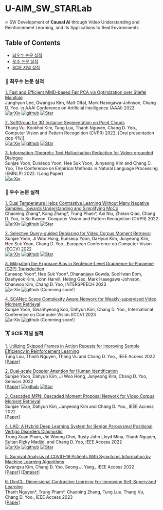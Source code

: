 # U-AIM_SW_STARLab
🔥  SW Development of **Causal AI** through Video Understanding and Reinforcement Learning, and Its Applications to Real Environments

## Table of Contents
- [최우수 논문 실적](#최우수-논문-실적)
- [우수 논문 실적](#우수-논문-실적)
- [SCIE 저널 실적](#SCIE-저널-실적)


### 📢 최우수 논문 실적
[1. Fast and Efficient MMD-based Fair PCA via Optimization over Stiefel Manifold](https://arxiv.org/abs/2109.11196) <br/>
Junghyun Lee, Gwangsu Kim, Matt Olfat, Mark Hasegawa-Johnson, Chang D. Yoo. in AAAI Conference on Artificial Intelligence (AAAI) 2022. <br/>
[![arXiv](https://img.shields.io/badge/arXiv-2109.11196-b31b1b.svg)](https://arxiv.org/abs/2109.11196)
[![github](https://img.shields.io/badge/GitHub-gray?style=flat&logo=GitHub&logoColor=black)](https://github.com/nick-jhlee/fair-manifold-pca)
[![Star](https://img.shields.io/github/stars/nick-jhlee/fair-manifold-pca.svg?style=social&label=Star)](https://github.com/nick-jhlee/fair-manifold-pca)

[2. SoftGroup for 3D Instance Segmentation on Point Clouds](https://arxiv.org/abs/2203.01509) <br/>
Thang Vu, Kookhoi Kim, Tung Luu, Thanh Nguyen, Chang D. Yoo., Computer Vision and Pattern Recognition (CVPR) 2022, [Oral presentation (top 4%)] <br/>
[![arXiv](https://img.shields.io/badge/arXiv-2203.01509-b31b1b.svg)](https://arxiv.org/abs/2203.01509)
[![github](https://img.shields.io/badge/GitHub-gray?style=flat&logo=GitHub&logoColor=black)](https://github.com/thangvubk/SoftGroup)
[![Star](https://img.shields.io/github/stars/thangvubk/SoftGroup.svg?style=social&label=Star)](https://github.com/thangvubk/SoftGroup)

[3. Information-Theoretic Text Hallucination Reduction for Video-grounded Dialogue](https://arxiv.org/abs/2212.05765) <br/>
Sunjae Yoon, Eunseop Yoon, Hee Suk Yoon, Junyeong Kim and Chang D. Yoo, The Conference on Empirical Methods in Natural Language Processing (EMNLP) 2022. (Long Paper) <br/>
[![arXiv](https://img.shields.io/badge/arXiv-2212.05765-b31b1b.svg)](https://arxiv.org/abs/2212.05765)

### 📝  우수 논문 실적
[1. Dual Temperature Helps Contrastive Learning Without Many Negative Samples: Towards Understanding and Simplifying MoCo](https://arxiv.org/abs/2203.17248) <br/>
Chaoning Zhang*, Kang Zhang*, Trung Pham*, Axi Niu, Zhinan Qiao, Chang D. Yoo, In So Kweon. Computer Vision and Pattern Recognition (CVPR) 2022 <br/>
[![arXiv](https://img.shields.io/badge/arXiv-2203.17248-b31b1b.svg)](https://arxiv.org/abs/2203.17248) 
[![github](https://img.shields.io/badge/GitHub-gray?style=flat&logo=GitHub&logoColor=black)](https://github.com/ChaoningZhang/Dual-temperature)
[![Star](https://img.shields.io/github/stars/ChaoningZhang/Dual-temperature.svg?style=social&label=Star)](https://github.com/ChaoningZhang/Dual-temperature)

[2. Selective Query-guided Debiasing for Video Corpus Moment Retrieval](https://arxiv.org/abs/2210.08714) <br/>
Sunjae Yoon, Ji Woo Hong, Eunseop Yoon, DaHyun Kim, Junyeong Kim, Hee Suk Yoon, Chang D. Yoo., European Conference on Computer Vision (ECCV) 2022 <br/>
[![arXiv](https://img.shields.io/badge/arXiv-2210.08714-b31b1b.svg)](https://arxiv.org/abs/2210.08714) 
[![github](https://img.shields.io/badge/GitHub-gray?style=flat&logo=GitHub&logoColor=black)](https://github.com/dbstjswo505/SQuiDNet)
[![Star](https://img.shields.io/github/stars/dbstjswo505/SQuiDNet.svg?style=social&label=Star)](https://github.com/dbstjswo505/SQuiDNet)

[3. Mitigating the Exposure Bias in Sentence-Level Grapheme-to-Phoneme (G2P) Transduction]() <br/>
Eunseop Yoon*, Hee Suk Yoon*, Dhananjaya Gowda, SooHwan Eom, Daehyeok Kim, John Harvill, Heting Gao, Mark Hasegawa-Johnson, Chanwoo Kim, Chang D. Yoo, INTERSPEECH 2023 <br/>
![arXiv](https://img.shields.io/badge/arXiv-b31b1b.svg)
![github](https://img.shields.io/badge/GitHub-gray?style=flat&logo=GitHub&logoColor=black) (Comming soon!)

[4. SCANet: Scene Complexity Aware Network for Weakly-supervised Video Moment Retrieval]() <br/>
Sunjae Yoon, Gwanhyeong Koo, Dahyun Kim, Chang D. Yoo., International Conference on Computer Vision (ICCV) 2023 <br/>
![arXiv](https://img.shields.io/badge/arXiv-b31b1b.svg)
![github](https://img.shields.io/badge/GitHub-gray?style=flat&logo=GitHub&logoColor=black) (Comming soon!)

### 🏋️‍️ SCIE 저널 실적

[1. Utilizing Skipped Frames in Action Repeats for Improving Sample Efficiency in Reinforcement Learning](https://ieeexplore.ieee.org/document/9793636) <br/>
Tung Luu, Thanh Nguyen, Thang Vu and Chang D. Yoo., IEEE Access 2022 <br/>
[[Paper](https://ieeexplore.ieee.org/document/9793636)]

[2. Dual-scale Doppler Attention for Human Identification](https://www.mdpi.com/1424-8220/22/17/6363) <br/>
Sunjae Yoon, Dahyun Kim, Ji Woo Hong, Junyeong Kim, Chang D. Yoo, Sensors 2022 <br/>
[[Paper](https://www.mdpi.com/1424-8220/22/17/6363)]
[![github](https://img.shields.io/badge/GitHub-gray?style=flat&logo=GitHub&logoColor=black)](https://github.com/dbstjswo505/DSDA)
[![Star](https://img.shields.io/github/stars/dbstjswo505/DSDA.svg?style=social&label=Star)](https://github.com/dbstjswo505/DSDA)

[3. Cascaded MPN: Cascaded Moment Proposal Network for Video Corpus Moment Retrieval](https://ieeexplore.ieee.org/document/9795270) <br/>
Sunjae Yoon, Dahyun Kim, Junyeong Kim and Chang D. Yoo., IEEE Access 2022 <br/>
[[Paper](https://ieeexplore.ieee.org/document/9795270)]

[4. LAD: A Hybrid Deep Learning System for Benign Paroxysmal Positional Vertigo Disorders Diagnostic](https://arxiv.org/abs/2210.08282) <br/>
Trung Xuan Pham, Jin Woong Choi, Rusty John Lloyd Mina, Thanh Nguyen, Sultan Rizky Madjid, and Chang D. Yoo, IEEE Access 2022 <br/>
[![arXiv](https://img.shields.io/badge/arXiv-2210.08282-b31b1b.svg)](https://arxiv.org/abs/2210.08282)
[![github](https://img.shields.io/badge/GitHub-gray?style=flat&logo=GitHub&logoColor=black)](https://github.com/trungpx/lad)
[![Star](https://img.shields.io/github/stars/trungpx/lad.svg?style=social&label=Star)](https://github.com/trungpx/lad)

[5. Survival Analysis of COVID-19 Patients With Symptoms Information by Machine Learning Algorithms](https://ieeexplore.ieee.org/document/9794670) <br/>
Gwangsu Kim, Chang D. Yoo, Seong J. Yang., IEEE Access 2022 <br/>
[[Paper](https://ieeexplore.ieee.org/document/9794670)]
[[Dataset](https://ieee-dataport.org/documents/survcovid19)]

[6. DimCL: Dimensional Contrastive Learning For Improving Self-Supervised Learning](https://ieeexplore.ieee.org/document/10014996) <br/>
Thanh Nguyen*, Trung Pham*, Chaoning Zhang, Tung Luu, Thang Vu, Chang D. Yoo., IEEE Access 2023 <br/>
[[Paper](https://ieeexplore.ieee.org/document/10014996)]

